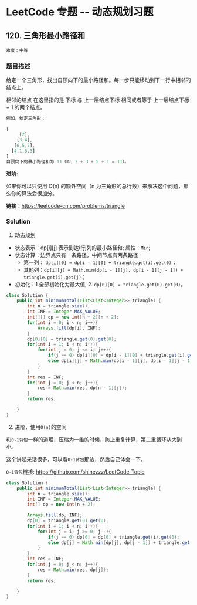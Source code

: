 # LeetCode 专题 -- 动态规划习题

## 120. 三角形最小路径和

`难度：中等`

### 题目描述

给定一个三角形，找出自顶向下的最小路径和。每一步只能移动到下一行中相邻的结点上。

相邻的结点 在这里指的是 下标 与 上一层结点下标 相同或者等于 上一层结点下标 + 1 的两个结点。

```matlab
例如，给定三角形：

[
     [2],
    [3,4],
   [6,5,7],
  [4,1,8,3]
]
自顶向下的最小路径和为 11（即，2 + 3 + 5 + 1 = 11）。
```

**进阶**:

如果你可以只使用 O(n) 的额外空间（n 为三角形的总行数）来解决这个问题，那么你的算法会很加分。

**链接**：<https://leetcode-cn.com/problems/triangle>

### Solution

1. 动态规划

- 状态表示：dp[i][j] 表示到达i行j列的最小路径和; 属性：`Min`;
- 状态计算：边界点只有一条路径，中间节点有两条路径
  - 第一列： `dp[i][0] = dp[i - 1][0] + triangle.get(i).get(0)`；
  - 其他列：`dp[i][j] = Math.min(dp[i - 1][j], dp[i - 1][j - 1]) + triangle.get(i).get(j)`；
- 初始化：1.全部初始化为最大值, 2. `dp[0][0] = triangle.get(0).get(0)`。

```java
class Solution {
    public int minimumTotal(List<List<Integer>> triangle) {
        int n = triangle.size();
        int INF = Integer.MAX_VALUE;
        int[][] dp = new int[n + 2][n + 2];
        for(int i = 0; i < n; i++){
            Arrays.fill(dp[i], INF);
        }
        dp[0][0] = triangle.get(0).get(0);
        for(int i = 1; i < n; i++){
            for(int j = 0; j <= i; j++){
                if(j == 0) dp[i][0] = dp[i - 1][0] + triangle.get(i).get(0);
                else dp[i][j] = Math.min(dp[i - 1][j], dp[i - 1][j - 1]) + triangle.get(i).get(j);
            }
        }
        int res = INF;
        for(int j = 0; j < n; j++){
            res = Math.min(res, dp[n - 1][j]);
        }
        return res;

    }
}
```

2. 进阶，使用`O(n)`的空间

和`0-1背包`一样的道理，压缩为一维的时候，防止重复计算，第二重循环从大到小。

这个讲起来话很多，可以看`0-1背包`那边，然后自己体会一下。

`0-1背包`链接: https://github.com/shinezzz/LeetCode-Topic

```java
class Solution {
    public int minimumTotal(List<List<Integer>> triangle) {
        int n = triangle.size();
        int INF = Integer.MAX_VALUE;
        int[] dp = new int[n + 2];

        Arrays.fill(dp, INF);
        dp[0] = triangle.get(0).get(0);
        for(int i = 1; i < n; i++){
            for(int j = i; j >= 0; j--){
                if(j == 0) dp[0] = dp[0] + triangle.get(i).get(0);
                else dp[j] = Math.min(dp[j], dp[j - 1]) + triangle.get(i).get(j);
            }
        }
        int res = INF;
        for(int j = 0; j < n; j++){
            res = Math.min(res, dp[j]);
        }
        return res;

    }
}
```
